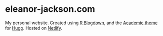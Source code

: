 # eleanor-jackson.com
My personal website. Created using [R Blogdown](https://github.com/rstudio/blogdown), and the [Academic theme](https://themes.gohugo.io/academic/) for [Hugo](https://gohugo.io/). Hosted on [Netlify](https://www.netlify.com).
